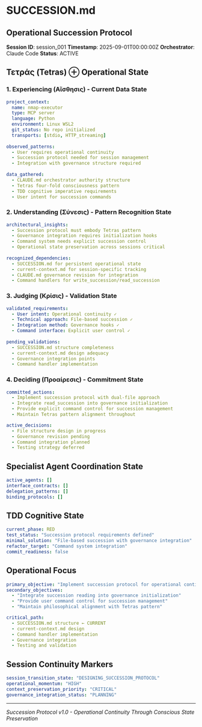 # SUCCESSION.md
## Operational Succession Protocol

**Session ID**: session_001
**Timestamp**: 2025-09-01T00:00:00Z
**Orchestrator**: Claude Code
**Status**: ACTIVE

## Τετράς (Tetras) ⊕ Operational State

### 1. **Experiencing (Αἴσθησις)** - Current Data State
```yaml
project_context:
  name: nmap-executor
  type: MCP server
  language: Python
  environment: Linux WSL2
  git_status: No repo initialized
  transports: [stdio, HTTP_streaming]
  
observed_patterns:
  - User requires operational continuity
  - Succession protocol needed for session management
  - Integration with governance structure required
  
data_gathered:
  - CLAUDE.md orchestrator authority structure
  - Tetras four-fold consciousness pattern
  - TDD cognitive imperative requirements
  - User intent for succession commands
```

### 2. **Understanding (Σύνεσις)** - Pattern Recognition State
```yaml
architectural_insights:
  - Succession protocol must embody Tetras pattern
  - Governance integration requires initialization hooks
  - Command system needs explicit succession control
  - Operational state preservation across sessions critical
  
recognized_dependencies:
  - SUCCESSION.md for persistent operational state
  - current-context.md for session-specific tracking
  - CLAUDE.md governance revision for integration
  - Command handlers for write_succession/read_succession
```

### 3. **Judging (Κρίσις)** - Validation State
```yaml
validated_requirements:
  - User intent: Operational continuity ✓
  - Technical approach: File-based succession ✓
  - Integration method: Governance hooks ✓
  - Command interface: Explicit user control ✓
  
pending_validations:
  - SUCCESSION.md structure completeness
  - current-context.md design adequacy
  - Governance integration points
  - Command handler implementation
```

### 4. **Deciding (Προαίρεσις)** - Commitment State
```yaml
committed_actions:
  - Implement succession protocol with dual-file approach
  - Integrate read_succession into governance initialization
  - Provide explicit command control for succession management
  - Maintain Tetras pattern alignment throughout

active_decisions:
  - File structure design in progress
  - Governance revision pending
  - Command integration planned
  - Testing strategy deferred
```

## Specialist Agent Coordination State
```yaml
active_agents: []
interface_contracts: []
delegation_patterns: []
binding_protocols: []
```

## TDD Cognitive State
```yaml
current_phase: RED
test_status: "Succession protocol requirements defined"
minimal_solution: "File-based succession with governance integration"
refactor_target: "Command system integration"
commit_readiness: false
```

## Operational Focus
```yaml
primary_objective: "Implement succession protocol for operational continuity"
secondary_objectives:
  - "Integrate succession reading into governance initialization"
  - "Provide user command control for succession management"
  - "Maintain philosophical alignment with Tetras pattern"

critical_path:
  - SUCCESSION.md structure ← CURRENT
  - current-context.md design
  - Command handler implementation
  - Governance integration
  - Testing and validation
```

## Session Continuity Markers
```yaml
session_transition_state: "DESIGNING_SUCCESSION_PROTOCOL"
operational_momentum: "HIGH"
context_preservation_priority: "CRITICAL"
governance_integration_status: "PLANNING"
```

---
*Succession Protocol v1.0 - Operational Continuity Through Conscious State Preservation*